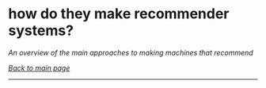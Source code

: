 # how do they make recommender systems?

*An overview of the main approaches to making machines that recommend*

*[Back to main page](https://aodhanlutetiae.github.io/dj_recsys/)*

---
